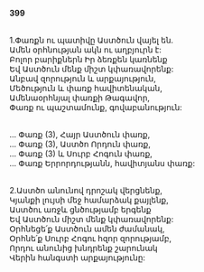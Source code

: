 **399**

\
1.Փառքն ու պատիվը Աստծուն վայել են.\
Ամեն օրհնության ակն ու աղբյուրն է:\
Բոլոր բարիքներն Իր ձեռքեն կառնենք\
Եվ Աստծուն մենք միշտ կփառավորենք:\
Անբավ զորություն և արքայություն,\
Մեծություն և փառք հավիտենական,\
Ամենաօրհնյալ փառքի Թագավոր,\
Փառք ու պաշտամունք, գովաբանություն:

\
 ... Փառք (3), Հայր Աստծուն փառք,\
 ... Փառք (3), Աստծո Որդուն փառք,\
 ... Փառք (3) և Սուրբ Հոգուն փառք,\
 ... Փառք Երրորդությանն, հավիտյանս փառք:

\
2.Աստծո անունով դրոշակ վերցնենք,\
Կյանքի լույսի մեջ համարձակ քայլենք,\
Աստծու առջև ցնծությամբ երգենք\
Եվ Աստծուն միշտ մենք կփառավորենք:\
Օրհնեցե՛ք Աստծուն ամեն ժամանակ,\
Օրհնե՛ք Սուրբ Հոգու հզոր զորությամբ,\
Որդու անունից խնդրենք շարունակ\
Վերին հանգստի արքայությունը:
